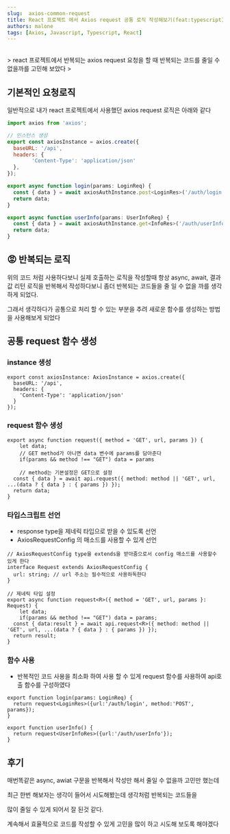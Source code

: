 ```yaml
---
slug:  axios-common-request
title: React 프로젝트 에서 Axios request 공통 로직 작성해보기(feat:typescript)
authors: malone
tags: [Axios, Javascript, Typescript, React]
---
```

<br/>
> react 프로젝트에서 반복되는 axios request 요청을 할 때 반복되는 코드를 줄일 수 없을까를 고민해 보았다
> 

## 기본적인 요청로직

일반적으로 내가 react 프로젝트에서 사용했던 axios request 로직은 아래와 같다

```jsx
import axios from 'axios';

// 인스턴스 생성
export const axiosInstance = axios.create({
  baseURL: '/api',
  headers: {
		'Content-Type': 'application/json'
  },
});

export async function login(params: LoginReq) {
  const { data } = await axiosAuthInstance.post<LoginRes>('/auth/login', params);
  return data;
}

export async function userInfo(params: UserInfoReq) {
  const { data } = await axiosAuthInstance.get<InfoRes>('/auth/userInfo', { params  });
  return data;
}
```

## 😡 반복되는 로직

위의 코드 처럼 사용하다보니 실제 호출하는 로직을 작성할때 항상 async, await, 결과값 리턴 로직을 반복해서 작성하다보니 좀더 반복되는 코드들을 줄 일 수 없을 까를 생각하게 되었다.

그래서 생각하다가 공통으로 처리 할 수 있는 부분을 추려 새로운 함수를 생성하는 방법을 사용해보게 되었다

## 공통 request 함수 생성

### instance 생성

```tsx
export const axiosInstance: AxiosInstance = axios.create({
  baseURL: '/api',
  headers: {
    'Content-Type': 'application/json'
  }
});
```

### request 함수 생성

```tsx
export async function request({ method = 'GET', url, params }) {
	let data; 
	// GET method가 아니면 data 변수에 params를 담아준다
	if(params && method !== "GET") data = params
	
	// method는 기본설정은 GET으로 설정
  const { data } = await api.request({ method: method || 'GET', url, ...(data ? { data } : { params }) });
  return data;
}
```

### 타입스크립트 선언

- response type을 제네릭 타입으로 받을 수 있도록 선언
- AxiosRequestConfig 의 매소드를 사용할 수 있게 선언

```tsx
// AxiosRequestConfig type을 extends을 받아줌으로서 config 매소드를 사용할수 있게 한다
interface Request extends AxiosRequestConfig {
  url: string; // url 주소는 필수적으로 사용하독한다
}

// 제네릭 타입 설정
export async function request<R>({ method = 'GET', url, params }: Request) {
	let data; 
	if(params && method !== "GET") data = params;
  const { data:result } = await api.request<R>({ method: method || 'GET', url, ...(data ? { data } : { params }) });
  return result;
}
```

### 함수 사용

- 반복적인 코드 사용을 최소화 하여 사용 할 수 있게 request 함수를 사용하여 api호출 함수를 구성하였다

```tsx
export function login(params: LoginReq) {
  return request<LoginRes>({url:'/auth/login', method:'POST', params});
}

export function userInfo() {
  return request<UserInfoRes>({url:'/auth/userInfo'});
}
```

## 후기

매번똑같은 async, awiat 구문을 반복해서 작성만 해서 줄일 수 없을까 고민만 했는데 

최근 한번 해보자는 생각이 들어서 시도해봤는데 생각처럼 반복되는 코드들을 

많이 줄일 수 있게 되어서 잘 된것 같다. 

계속해서 효율적으로 코드를 작성할 수 있게 고민을 많이 하고 시도해 보도록 해야겠다
